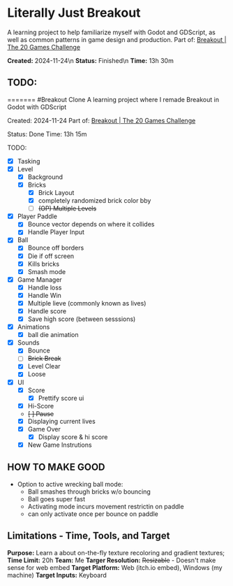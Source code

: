# Literally Just Breakout
A learning project to help familiarize myself with Godot and GDScript, as well as common patterns
in game design and production.
Part of: [Breakout | The 20 Games Challenge](https://20_games_challenge.gitlab.io/games/breakout/)

**Created:** 2024-11-24\n
**Status:** Finished\n
**Time:** 13h 30m
## TODO: 
=======
#Breakout Clone
A learning project where I remade Breakout in Godot with GDScript

Created: 2024-11-24
Part of: [Breakout | The 20 Games Challenge](https://20_games_challenge.gitlab.io/games/breakout/)

Status: Done
Time: 13h 15m

TODO: 
- [x] Tasking
- [x] Level
  - [x] Background 
  - [x] Bricks
	- [x] Brick Layout
	- [x] completely randomized brick color bby
	- [ ] ~~(OP) Multiple Levels~~
- [x] Player Paddle
  - [x] Bounce vector depends on where it collides
  - [x] Handle Player Input
- [x] Ball 
  - [x] Bounce off borders
  - [x] Die if off screen
  - [x] Kills bricks
  - [x] Smash mode
- [x] Game Manager
  - [x] Handle loss
  - [x] Handle Win
  - [x] Multiple lieve (commonly known as lives)
  - [x] Handle score
  - [x] Save high score (between sesssions)
- [x] Animations
  - [x] ball die animation
- [x] Sounds
  - [x] Bounce
  - [ ] ~~Brick Break~~
  - [x] Level Clear
  - [x] Loose
- [x] UI
  - [x] Score 
	- [x] Prettify score ui
  - [x] Hi-Score
  - ~~[ ] Pause~~
  - [x] Displaying current lives
  - [x] Game Over
	- [x] Display score & hi score
  - [x] New Game Instrutions
## HOW TO MAKE GOOD
- Option to active wrecking ball mode:
  - Ball smashes through bricks w/o bouncing
  - Ball goes super fast
  - Activating mode incurs movement restrictin on paddle
  - can only activate once per bounce on paddle
## Limitations - Time, Tools, and Target
**Purpose:** Learn a about on-the-fly texture recoloring and gradient textures; 
**Time Limit:** 20h
**Team:** Me
**Targer Resolution:** ~~Resizable~~ - Doesn't make sense for web embed
**Target Platform:** Web (itch.io embed), Windows (my machine)
**Target Inputs:** Keyboard
